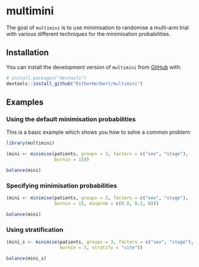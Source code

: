 
# multimini

<!-- badges: start -->
<!-- badges: end -->

The goal of `multimini` is to use minimisation to randomise a multi-arm trial with various different techniques for the minimisation probabilities.

## Installation

You can install the development version of `multimini` from [GitHub](https://github.com/) with:

``` r
# install.packages("devtools")
devtools::install_github("EstherHerbert/multimini")
```

## Examples

### Using the default minimisation probabilities

This is a basic example which shows you how to solve a common problem:

``` r
library(multimini)

(mini <- minimise(patients, groups = 3, factors = c("sex", "stage"), 
                  burnin = 15))

balance(mini)
```

### Specifying minimisation probabilities

``` r
(mini <- minimise(patients, groups = 3, factors = c("sex", "stage"),
                  burnin = 15, minprob = c(0.8, 0.2, 0)))

balance(mini)
```
### Using stratification

``` r
(mini_s <- minimise(patients, groups = 3, factors = c("sex", "stage"),
                    burnin = 5, stratify = "site"))

balance(mini_s)
```

